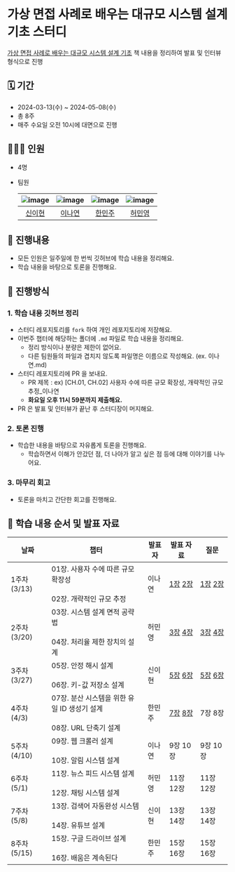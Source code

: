 # 가상 면접 사례로 배우는 대규모 시스템 설계 기초 스터디

[가상 면접 사례로 배우는 대규모 시스템 설계 기초](https://www.yes24.com/Product/Goods/102819435) 책 내용을 정리하여 발표 및 인터뷰 형식으로 진행


## 🗓 기간

- 2024-03-13(수) ~ 2024-05-08(수)
- 총 8주
- 매주 수요일 오전 10시에 대면으로 진행

## 👨‍👩‍👧 인원

- 4명
- 팀원

  |![image](https://avatars.githubusercontent.com/u/80164690?v=4)|![image](https://avatars.githubusercontent.com/u/77628363?v=4)|![image](https://avatars.githubusercontent.com/u/132250663?v=4)|![image](https://avatars.githubusercontent.com/u/80142915?v=4) |
    |:---:|:---:|:---:|:---:|
  |[신이현](https://github.com/2hy2on)|[이나연](https://github.com/yeon2lee)|[한민주](https://github.com/Hanminjoo72)|[허민영](https://github.com/MinCodeHub)|

## 🚀 진행내용

- 모든 인원은 일주일에 한 번씩 깃허브에 학습 내용을 정리해요.
- 학습 내용을 바탕으로 토론을 진행해요.

## 📑 진행방식

### 1. 학습 내용 깃허브 정리

- 스터디 레포지토리를 `fork` 하여 개인 레포지토리에 저장해요.
- 이번주 챕터에 해당하는 폴더에 `.md` 파일로 학습 내용을 정리해요.
   - 정리 방식이나 분량은 제한이 없어요.
   - 다른 팀원들의 파일과 겹치지 않도록 파일명은 이름으로 작성해요. (ex. 이나연.md)
- 스터디 레포지토리에 PR 을 보내요.
   - PR 제목 : ex) [CH.01, CH.02] 사용자 수에 따른 규모 확장성, 개략적인 규모 추정_이나연
   - **화요일 오후 11시 59분까지 제출해요.**
- PR 은 발표 및 인터뷰가 끝난 후 스터디장이 머지해요.

### 2. 토론 진행

- 학습한 내용을 바탕으로 자유롭게 토론을 진행해요.
   - 학습하면서 이해가 안갔던 점, 더 나아가 알고 싶은 점 등에 대해 이야기를 나누어요.

### 3. 마무리 회고

- 토론을 마치고 간단한 회고를 진행해요.

## 📖 학습 내용 순서 및 발표 자료

| 날짜         | 챕터                                                  | 발표자 | 발표 자료                             | 질문                                                                  |
|------------|-----------------------------------------------------| --- |-----------------------------------|---------------------------------------------------------------------|
| 1주차 (3/13) | 01장. 사용자 수에 따른 규모 확장성<br><br>02장. 개략적인 규모 추정        | 이나연 | [1장](01장/이나연.md) [2장](02장/이나연.md) | [1장](01장/2024-03-13_Chapter01.md) [2장](02장/2024-03-13_Chapter02.md) |
| 2주차 (3/20) | 03장. 시스템 설계 면적 공략법<br><br>04장. 처리율 제한 장치의 설계        | 허민영 | [3장](03장/허민영.md) [4장](04장/허민영.md) | [3장](03장/2024-03-20_Chapter03.md) [4장](04장/2024-03-20_Chapter04.md) |
| 3주차 (3/27) | 05장. 안정 해시 설계<br><br>06장. 키-값 저장소 설계                | 신이현 | [5장](05장/신이현.md) [6장](06장/신이현.md) | [5장](05장/2024-03-27_Chapter05.md) [6장](06장/2024-03-27_Chapter06.md) |
| 4주차 (4/3)  | 07장. 분산 시스템을 위한 유일 ID 생성기 설계<br><br>08장. URL 단축기 설계 | 한민주 | [7장](07장/한민주.md) [8장](08장/한민주.md) | 7장 8장                                                               |
| 5주차 (4/10) | 09장. 웹 크롤러 설계<br><br>10장. 알림 시스템 설계                 | 이나연 | 9장 10장                            | 9장 10장                                                              |
| 6주차 (5/1)  | 11장. 뉴스 피드 시스템 설계<br><br>12장. 채팅 시스템 설계             | 허민영 | 11장 12장                           | 11장 12장                                                             |
| 7주차 (5/8)  | 13장. 검색어 자동완성 시스템<br><br>14장. 유튜브 설계                | 신이현 | 13장 14장                           | 13장 14장                                                             |
| 8주차 (5/15) | 15장. 구글 드라이브 설계<br><br>16장. 배움은 계속된다                | 한민주 | 15장 16장                           | 15장 16장                                                             |
